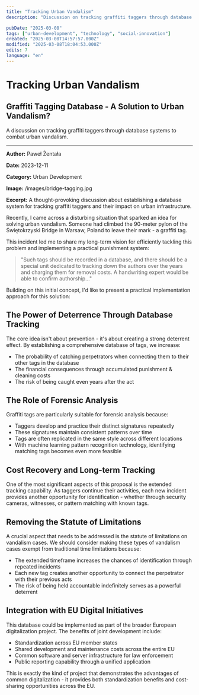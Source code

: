 ```yaml
---
title: "Tracking Urban Vandalism"
description: "Discussion on tracking graffiti taggers through database systems to combat urban vandalism"

pubDate: "2025-03-08"
tags: ["urban-development", "technology", "social-innovation"]
created: "2025-03-08T14:57:57.000Z"
modified: "2025-03-08T18:04:53.000Z"
edits: 7
language: "en"
---
```


# Tracking Urban Vandalism

## Graffiti Tagging Database - A Solution to Urban Vandalism?

A discussion on tracking graffiti taggers through database systems to combat urban vandalism.

---

**Author:** Paweł Żentała

**Date:** 2023-12-11

**Category:** Urban Development

**Image:** /images/bridge-tagging.jpg

**Excerpt:** A thought-provoking discussion about establishing a database system for tracking graffiti taggers and their impact on urban infrastructure.

Recently, I came across a disturbing situation that sparked an idea for solving urban vandalism. Someone had climbed the 90-meter pylon of the Świętokrzyski Bridge in Warsaw, Poland to leave their mark - a graffiti tag.

This incident led me to share my long-term vision for efficiently tackling this problem and implementing a practical punishment system:

> "Such tags should be recorded in a database, and there should be a special unit dedicated to tracking down the authors over the years and charging them for removal costs. A handwriting expert would be able to confirm authorship..."

Building on this initial concept, I'd like to present a practical implementation approach for this solution:

## The Power of Deterrence Through Database Tracking

The core idea isn't about prevention - it's about creating a strong deterrent effect. By establishing a comprehensive database of tags, we increase:

- The probability of catching perpetrators when connecting them to their other tags in the database
- The financial consequences through accumulated punishment & cleaning costs
- The risk of being caught even years after the act

## The Role of Forensic Analysis

Graffiti tags are particularly suitable for forensic analysis because:

- Taggers develop and practice their distinct signatures repeatedly
- These signatures maintain consistent patterns over time
- Tags are often replicated in the same style across different locations
- With machine learning pattern recognition technology, identifying matching tags becomes even more feasible

## Cost Recovery and Long-term Tracking

One of the most significant aspects of this proposal is the extended tracking capability. As taggers continue their activities, each new incident provides another opportunity for identification - whether through security cameras, witnesses, or pattern matching with known tags.

## Removing the Statute of Limitations

A crucial aspect that needs to be addressed is the statute of limitations on vandalism cases. We should consider making these types of vandalism cases exempt from traditional time limitations because:

- The extended timeframe increases the chances of identification through repeated incidents
- Each new tag creates another opportunity to connect the perpetrator with their previous acts
- The risk of being held accountable indefinitely serves as a powerful deterrent

## Integration with EU Digital Initiatives

This database could be implemented as part of the broader European digitalization project. The benefits of joint development include:

- Standardization across EU member states
- Shared development and maintenance costs across the entire EU
- Common software and server infrastructure for law enforcement
- Public reporting capability through a unified application

This is exactly the kind of project that demonstrates the advantages of common digitalization - it provides both standardization benefits and cost-sharing opportunities across the EU.